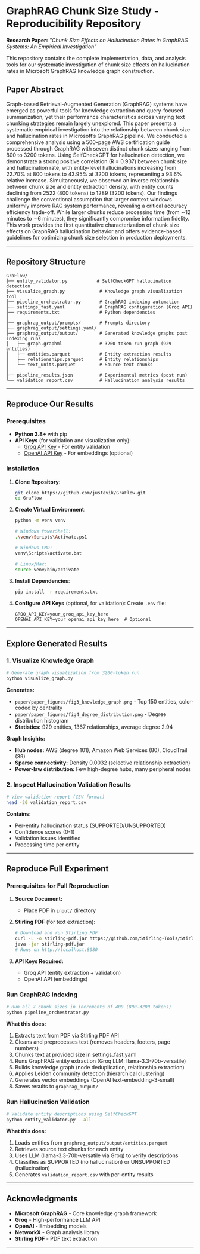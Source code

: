 # GraphRAG Chunk Size Study - Reproducibility Repository

**Research Paper:** *"Chunk Size Effects on Hallucination Rates in
 GraphRAG Systems: An Empirical Investigation"*

This repository contains the complete implementation, data, and analysis tools for our systematic investigation of chunk size effects on hallucination rates in Microsoft GraphRAG knowledge graph construction.

## Paper Abstract

Graph-based Retrieval-Augmented Generation
 (GraphRAG) systems have emerged as powerful tools for
 knowledge extraction and query-focused summarization, yet
 their performance characteristics across varying text chunking
 strategies remain largely unexplored. This paper presents a
 systematic empirical investigation into the relationship between
 chunk size and hallucination rates in Microsoft’s GraphRAG
 pipeline. We conducted a comprehensive analysis using a
 500-page AWS certification guide processed through GraphRAG
 with seven distinct chunk sizes ranging from 800 to 3200
 tokens. Using SelfCheckGPT for hallucination detection, we
 demonstrate a strong positive correlation (R = 0.937) between
 chunk size and hallucination rate, with entity-level hallucinations
 increasing from 22.70% at 800 tokens to 43.95% at 3200 tokens,
 representing a 93.6% relative increase. Simultaneously, we
 observed an inverse relationship between chunk size and entity
 extraction density, with entity counts declining from 2522
 (800 tokens) to 1289 (3200 tokens). Our findings challenge the
 conventional assumption that larger context windows uniformly
 improve RAG system performance, revealing a critical accuracy
efficiency trade-off. While larger chunks reduce processing
 time (from ∼12 minutes to ∼6 minutes), they significantly
 compromise information fidelity. This work provides the first
 quantitative characterization of chunk size effects on GraphRAG
 hallucination behavior and offers evidence-based guidelines for
 optimizing chunk size selection in production deployments.

---

## Repository Structure

```
GraFlow/
├── entity_validator.py           # SelfCheckGPT hallucination detection
├── visualize_graph.py             # Knowledge graph visualization tool
├── pipeline_orchestrator.py       # GraphRAG indexing automation
├── settings_fast.yaml             # GraphRAG configuration (Groq API)
├── requirements.txt               # Python dependencies
│
├── graphrag_output/prompts/       # Prompts directory
├── graphrag_output/settings.yaml/ 
├── graphrag_output/output/        # Generated knowledge graphs post indexing runs
│   ├── graph.graphml              # 3200-token run graph (929 entities)
│   ├── entities.parquet           # Entity extraction results
│   ├── relationships.parquet      # Entity relationships
│   └── text_units.parquet         # Source text chunks
│
├── pipeline_results.json          # Experimental metrics (post run)
└── validation_report.csv          # Hallucination analysis results

```

---

## Reproduce Our Results

### Prerequisites

- **Python 3.8+** with pip
- **API Keys** (for validation and visualization only):
  - [Groq API Key](https://console.groq.com/) - For entity validation
  - [OpenAI API Key](https://platform.openai.com/api-keys) - For embeddings (optional)

### Installation

1. **Clone Repository**:
   ```bash
   git clone https://github.com/justavik/GraFlow.git
   cd GraFlow
   ```

2. **Create Virtual Environment**:
   ```bash
   python -m venv venv
   
   # Windows PowerShell:
   .\venv\Scripts\Activate.ps1
   
   # Windows CMD:
   venv\Scripts\activate.bat
   
   # Linux/Mac:
   source venv/bin/activate
   ```

3. **Install Dependencies**:
   ```bash
   pip install -r requirements.txt
   ```

4. **Configure API Keys** (optional, for validation):
   Create `.env` file:
   ```env
   GROQ_API_KEY=your_groq_api_key_here
   OPENAI_API_KEY=your_openai_api_key_here  # Optional
   ```

---

## Explore Generated Results

### 1. Visualize Knowledge Graph

```bash
# Generate graph visualization from 3200-token run
python visualize_graph.py
```

**Generates:**
- `paper/paper_figures/fig3_knowledge_graph.png` - Top 150 entities, color-coded by centrality
- `paper/paper_figures/fig4_degree_distribution.png` - Degree distribution histogram
- **Statistics:** 929 entities, 1367 relationships, average degree 2.94

**Graph Insights:**
- **Hub nodes:** AWS (degree 101), Amazon Web Services (80), CloudTrail (39)
- **Sparse connectivity:** Density 0.0032 (selective relationship extraction)
- **Power-law distribution:** Few high-degree hubs, many peripheral nodes

### 2. Inspect Hallucination Validation Results

```bash
# View validation report (CSV format)
head -20 validation_report.csv
```

**Contains:**
- Per-entity hallucination status (SUPPORTED/UNSUPPORTED)
- Confidence scores (0-1)
- Validation issues identified
- Processing time per entity

---

## Reproduce Full Experiment

### Prerequisites for Full Reproduction

1. **Source Document:** 
   - Place PDF in `input/` directory

2. **Stirling PDF** (for text extraction):
   ```bash
   # Download and run Stirling PDF
   curl -L -o stirling-pdf.jar https://github.com/Stirling-Tools/Stirling-PDF/releases/latest/download/Stirling-PDF.jar
   java -jar stirling-pdf.jar
   # Runs on http://localhost:8080
   ```

3. **API Keys Required:**
   - Groq API (entity extraction + validation)
   - OpenAI API (embeddings)

### Run GraphRAG Indexing

```bash
# Run all 7 chunk sizes in increments of 400 (800-3200 tokens)
python pipeline_orchestrator.py
```

**What this does:**
1. Extracts text from PDF via Stirling PDF API
2. Cleans and preprocesses text (removes headers, footers, page numbers)
3. Chunks text at provided size in settings_fast.yaml
4. Runs GraphRAG entity extraction (Groq LLM: llama-3.3-70b-versatile)
5. Builds knowledge graph (node deduplication, relationship extraction)
6. Applies Leiden community detection (hierarchical clustering)
7. Generates vector embeddings (OpenAI text-embedding-3-small)
8. Saves results to `graphrag_output/`

### Run Hallucination Validation

```bash
# Validate entity descriptions using SelfCheckGPT
python entity_validator.py --all
```

**What this does:**
1. Loads entities from `graphrag_output/output/entities.parquet`
2. Retrieves source text chunks for each entity
3. Uses LLM (llama-3.3-70b-versatile via Groq) to verify descriptions
4. Classifies as SUPPORTED (no hallucination) or UNSUPPORTED (hallucination)
5. Generates `validation_report.csv` with per-entity results

---

## Acknowledgments

- **Microsoft GraphRAG** - Core knowledge graph framework
- **Groq** - High-performance LLM API
- **OpenAI** - Embedding models
- **NetworkX** - Graph analysis library
- **Stirling PDF** - PDF text extraction

---